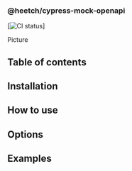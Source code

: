 ### @heetch/cypress-mock-openapi

[![CI status](https://github.com/heetch/frontend-tools/workflows/push/badge.svg)]

Picture

## Table of contents

## Installation

## How to use

## Options

## Examples
